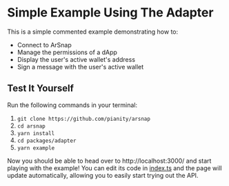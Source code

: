 # Simple Example Using The Adapter

This is a simple commented example demonstrating how to:

- Connect to ArSnap
- Manage the permissions of a dApp
- Display the user's active wallet's address
- Sign a message with the user's active wallet

## Test It Yourself

Run the following commands in your terminal:

1. `git clone https://github.com/pianity/arsnap`
1. `cd arsnap`
1. `yarn install`
1. `cd packages/adapter`
1. `yarn example`

Now you should be able to head over to http://localhost:3000/ and start playing with the example!
You can edit its code in [index.ts](index.ts) and the page will update automatically, allowing you
to easily start trying out the API.
